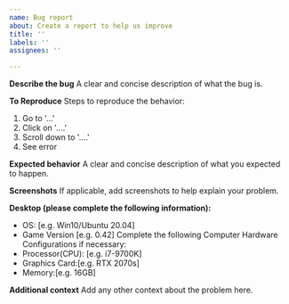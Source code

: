 ```yaml
---
name: Bug report
about: Create a report to help us improve
title: ''
labels: ''
assignees: ''

---
```


**Describe the bug**
A clear and concise description of what the bug is.

**To Reproduce**
Steps to reproduce the behavior:
1. Go to '...'
2. Click on '....'
3. Scroll down to '....'
4. See error

**Expected behavior**
A clear and concise description of what you expected to happen.

**Screenshots**
If applicable, add screenshots to help explain your problem.

**Desktop (please complete the following information):**
 - OS: [e.g. Win10/Ubuntu 20.04]
 - Game Version [e.g. 0.42]
 Complete the following Computer Hardware Configurations if necessary:
 - Processor(CPU): [e.g. i7-9700K]
 - Graphics Card:[e.g. RTX 2070s]
 - Memory:[e.g. 16GB]

**Additional context**
Add any other context about the problem here.
